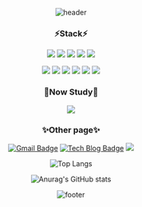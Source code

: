 
<div align="center">
  


![header](https://capsule-render.vercel.app/api?type=waving&color=4aa8d8&height=150&section=header&text=Envyoon%20Github!&fontSize=70)


### ⚡Stack⚡

<img src="https://img.shields.io/badge/JavaScript-F7DF1E?style=badge&logo=JavaScript&logoColor=black"/> <img src="https://img.shields.io/badge/Java-007396?style=badge&logo=Java&logoColor=white"/> <img src="https://img.shields.io/badge/HTML5-E34F26?style=badge&logo=HTML5&logoColor=white"/> <img src="https://img.shields.io/badge/CSS3-1572B6?style=badge&logo=CSS3&logoColor=white"/> <img src="https://img.shields.io/badge/Bootstrap-7952B3?style=badge&logo=Bootstrap&logoColor=white"/>
 
  <img src="https://img.shields.io/badge/Linux-FCC624?style=badge&logo=Linux&logoColor=black"/> <img src="https://img.shields.io/badge/Oracle-F80000?style=badge&logo=Oracle&logoColor=black"/> <img src="https://img.shields.io/badge/Spring-6DB33F?style=badge&logo=Spring&logoColor=white"/> <img src="https://img.shields.io/badge/Spring Boot-6DB33F?style=badge&logo=Spring Boot&logoColor=white"/> <img src="https://img.shields.io/badge/Git-F05032?style=badge&logo=Git&logoColor=white"/> <img src="https://img.shields.io/badge/jQuery-0769AD?style=badge&logo=jQuery&logoColor=white"/>


 
### 🌱Now Study🌱

 <img src="https://img.shields.io/badge/Git-F05032?style=badge&logo=Git&logoColor=white"/> 
  
  <!-- 예정 목록 -->
  <!-- Node.js   <img src="https://img.shields.io/badge/Node.js-339933?style=badge&logo=Node.js&logoColor=white"/> -->
 
### ✨Other page✨

 [![Gmail Badge](https://img.shields.io/badge/Gmail-d14836?style=badge-square&logo=Gmail&logoColor=white&link=mailto:snugyun01@gmail.com)](mailto:yoonpro220@gmail.com)   [![Tech Blog Badge](http://img.shields.io/badge/-Tech%20blog-20C997?style=badge-square&logo=velog&&logoColor=white&link=https://https://velog.io/@krafftdj/)](https://velog.io/@krafftdj) <img src="https://img.shields.io/badge/github-181717?style=badge&logo=github&logoColor=white">

 
![Top Langs](https://github-readme-stats.vercel.app/api/top-langs/?username=envyoon&layout=compact)
 
 
![Anurag's GitHub stats](https://github-readme-stats.vercel.app/api?username=envyoon&show_icons=true&theme=radical)


![footer](https://capsule-render.vercel.app/api?type=waving&color=4aa8d8&height=150&section=footer&text=&fontSize=70)


</div>
 
<!--
**envyoon/envyoon** is a ✨ _special_ ✨ repository because its `README.md` (this file) appears on your GitHub profile.

Here are some ideas to get you started:

- 🔭 I’m currently working on ...
- 🌱 I’m currently learning ...
- 👯 I’m looking to collaborate on ...
- 🤔 I’m looking for help with ...
- 💬 Ask me about ...
- 📫 How to reach me: ...
- 😄 Pronouns: ...
- ⚡ Fun fact: ...
-->
